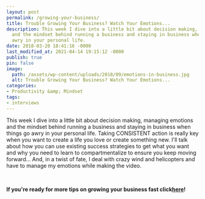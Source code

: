 ```yaml
---
layout: post
permalink: /growing-your-business/
title: Trouble Growing Your Business? Watch Your Emotions...
description: This week I dive into a little bit about decision making, managing emotions
  and the mindset behind running a business and staying in business when things go
  awry in your personal life.
date: 2018-03-20 18:41:16 -0000
last_modified_at: 2021-04-14 19:15:12 -0000
publish: true
pin: false
image:
  path: /assets/wp-content/uploads/2018/09/emotions-in-business.jpg
  alt: Trouble Growing Your Business? Watch Your Emotions...
categories:
- Productivity &amp; Mindset
tags:
- interviews
---
```

This week I dive into a little bit about decision making, managing emotions and the mindset behind running a business and staying in business when things go awry in your personal life. Taking CONSISTENT action is really key when you want to create a life you love or create something new. I'll talk about how you can use existing success strategies to get what you want and why you need to learn to compartmentalize to ensure you keep moving forward... And, in a twist of fate, I deal with crazy wind and helicopters and have to manage my emotions while making the video.

 

**If you're ready for more tips on growing your business fast click[here](https://go.katebagoy.com/ebook)!**
